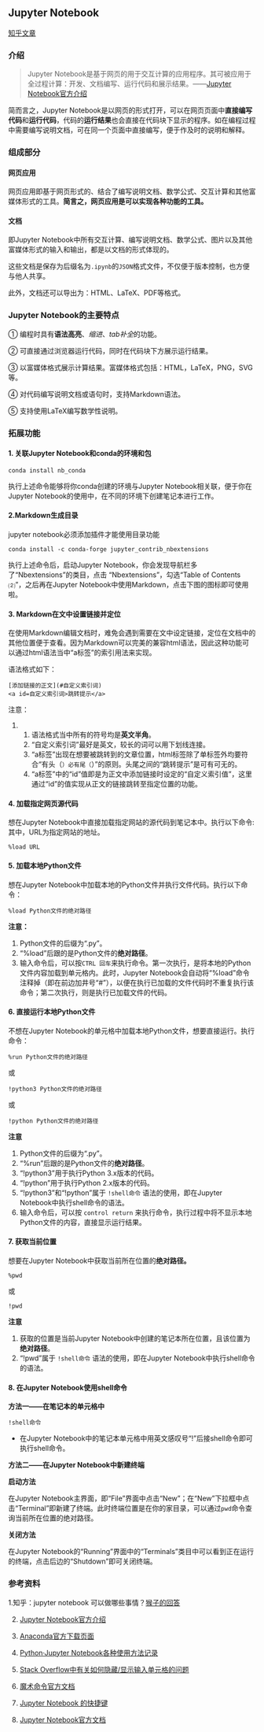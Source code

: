 ## Jupyter Notebook

[知乎文章](https://zhuanlan.zhihu.com/p/33105153)

### 介绍

> Jupyter Notebook是基于网页的用于交互计算的应用程序。其可被应用于全过程计算：开发、文档编写、运行代码和展示结果。——[Jupyter Notebook官方介绍](https://link.zhihu.com/?target=https%3A//jupyter-notebook.readthedocs.io/en/stable/notebook.html)

简而言之，Jupyter Notebook是以网页的形式打开，可以在网页页面中**直接编写代码**和**运行代码**，代码的**运行结果**也会直接在代码块下显示的程序。如在编程过程中需要编写说明文档，可在同一个页面中直接编写，便于作及时的说明和解释。

### **组成部分**

#### **网页应用**

网页应用即基于网页形式的、结合了编写说明文档、数学公式、交互计算和其他富媒体形式的工具。**简言之，网页应用是可以实现各种功能的工具。**

#### **文档**

即Jupyter Notebook中所有交互计算、编写说明文档、数学公式、图片以及其他富媒体形式的输入和输出，都是以文档的形式体现的。

这些文档是保存为后缀名为`.ipynb`的`JSON`格式文件，不仅便于版本控制，也方便与他人共享。

此外，文档还可以导出为：HTML、LaTeX、PDF等格式。

### **Jupyter Notebook的主要特点**

① 编程时具有**语法高亮**、*缩进*、*tab补全*的功能。

② 可直接通过浏览器运行代码，同时在代码块下方展示运行结果。

③ 以富媒体格式展示计算结果。富媒体格式包括：HTML，LaTeX，PNG，SVG等。

④ 对代码编写说明文档或语句时，支持Markdown语法。

⑤ 支持使用LaTeX编写数学性说明。

### 拓展功能

#### 1. 关联Jupyter Notebook和conda的环境和包

```text
conda install nb_conda
```

执行上述命令能够将你conda创建的环境与Jupyter Notebook相关联，便于你在Jupyter Notebook的使用中，在不同的环境下创建笔记本进行工作。

#### 2.**Markdown生成目录**

jupyter notebook必须添加插件才能使用目录功能

```text
conda install -c conda-forge jupyter_contrib_nbextensions
```

执行上述命令后，启动Jupyter Notebook，你会发现导航栏多了“Nbextensions”的类目，点击 “Nbextensions”，勾选“Table of Contents ⑵”，之后再在Jupyter Notebook中使用Markdown，点击下图的图标即可使用啦。

#### **3. Markdown在文中设置链接并定位**

在使用Markdown编辑文档时，难免会遇到需要在文中设定链接，定位在文档中的其他位置便于查看。因为Markdown可以完美的兼容html语法，因此这种功能可以通过html语法当中“a标签”的索引用法来实现。

语法格式如下：

```text
[添加链接的正文](#自定义索引词)
<a id=自定义索引词>跳转提示</a>
```

注意：

1. 1. 语法格式当中所有的符号均是**英文半角**。
   2. “自定义索引词”最好是英文，较长的词可以用下划线连接。
   3. “a标签”出现在想要被跳转到的文章位置，html标签除了单标签外均要符合“有头（``）必有尾（``）”的原则。头尾之间的“跳转提示”是可有可无的。
   4. “a标签”中的“id”值即是为正文中添加链接时设定的“自定义索引值”，这里通过“id”的值实现从正文的链接跳转至指定位置的功能。

#### **4. 加载指定网页源代码**

想在Jupyter Notebook中直接加载指定网站的源代码到笔记本中。执行以下命令:其中，URL为指定网站的地址。

```text
%load URL
```

#### **5. 加载本地Python文件**

想在Jupyter Notebook中加载本地的Python文件并执行文件代码。执行以下命令：

```text
%load Python文件的绝对路径
```

**注意：**

1. Python文件的后缀为“.py”。
2. “%load”后跟的是Python文件的**绝对路径**。
3. 输入命令后，可以按`CTRL 回车`来执行命令。第一次执行，是将本地的Python文件内容加载到单元格内。此时，Jupyter Notebook会自动将“%load”命令注释掉（即在前边加井号“#”），以便在执行已加载的文件代码时不重复执行该命令；第二次执行，则是执行已加载文件的代码。

#### **6. 直接运行本地Python文件**

不想在Jupyter Notebook的单元格中加载本地Python文件，想要直接运行。执行命令：

```text
%run Python文件的绝对路径
```

或

```text
!python3 Python文件的绝对路径
```

或

```text
!python Python文件的绝对路径
```

**注意**

1. Python文件的后缀为“.py”。
2. “%run”后跟的是Python文件的**绝对路径**。
3. “!python3”用于执行Python
   3.x版本的代码。
4. “!python”用于执行Python
   2.x版本的代码。
5. “!python3”和“!python”属于 `!shell命令` 语法的使用，即在Jupyter Notebook中执行shell命令的语法。
6. 输入命令后，可以按 `control return` 来执行命令，执行过程中将不显示本地Python文件的内容，直接显示运行结果。

#### **7. 获取当前位置**

想要在Jupyter Notebook中获取当前所在位置的**绝对路径。**

```text
%pwd
```

或

```text
!pwd
```

**注意**

1. 获取的位置是当前Jupyter Notebook中创建的笔记本所在位置，且该位置为**绝对路径**。
2. “!pwd”属于 `!shell命令` 语法的使用，即在Jupyter
   Notebook中执行shell命令的语法。

#### **8. 在Jupyter Notebook使用shell命令**

**方法一——在笔记本的单元格中**

```text
!shell命令
```

- 在Jupyter Notebook中的笔记本单元格中用英文感叹号“!”后接shell命令即可执行shell命令。

**方法二——在Jupyter Notebook中新建终端**

**启动方法**

在Jupyter Notebook主界面，即“File”界面中点击“New”；在“New”下拉框中点击“Terminal”即新建了终端。此时终端位置是在你的家目录，可以通过`pwd`命令查询当前所在位置的绝对路径。

**关闭方法**

在Jupyter Notebook的“Running”界面中的“Terminals”类目中可以看到正在运行的终端，点击后边的“Shutdown”即可关闭终端。





### **参考资料**

   1.知乎：jupyter notebook 可以做哪些事情？[猴子的回答](https://www.zhihu.com/question/46309360/answer/254638807?utm_source=wechat_session&utm_medium=social)

2. [Jupyter Notebook官方介绍](https://link.zhihu.com/?target=https%3A//jupyter-notebook.readthedocs.io/en/stable/notebook.html)

3. [Anaconda官方下载页面](https://link.zhihu.com/?target=https%3A//www.anaconda.com/download/%23macos)

4. [Python·Jupyter Notebook各种使用方法记录](https://link.zhihu.com/?target=http%3A//blog.csdn.net/tina_ttl/article/details/51031113%2321-%E6%96%B9%E5%BC%8F%E4%B8%80)

5. [Stack Overflow中有关如何隐藏/显示输入单元格的问题](https://link.zhihu.com/?target=https%3A//stackoverflow.com/questions/27934885/how-to-hide-code-from-cells-in-ipython-notebook-visualized-with-nbviewer)

6. [魔术命令官方文档](https://link.zhihu.com/?target=http%3A//ipython.readthedocs.io/en/stable/interactive/magics.html)

7. [Jupyter Notebook 的快捷键](https://link.zhihu.com/?target=http%3A//blog.csdn.net/lawme/article/details/51034543)

8. [Jupyter Notebook官方文档](https://link.zhihu.com/?target=http%3A//jupyter.org/documentation)